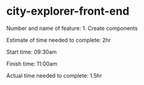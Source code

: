 # city-explorer-front-end
Number and name of feature: 1. Create components 

Estimate of time needed to complete: 2hr

Start time: 09:30am 

Finish time: 11:00am

Actual time needed to complete: 1.5hr
